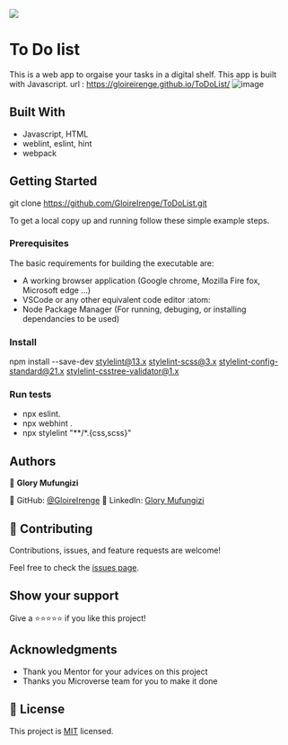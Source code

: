 ![](https://img.shields.io/badge/Microverse-blueviolet)

# To Do list
This is a web app to orgaise your tasks in a digital shelf. This app is built with  Javascript.
url : https://gloireirenge.github.io/ToDoList/
![image](https://user-images.githubusercontent.com/37586807/184165479-386933f2-0bee-420b-bc67-9a0826abfbad.png)



## Built With

- Javascript, HTML
- weblint, eslint, hint
- webpack


## Getting Started
git clone https://github.com/GloireIrenge/ToDoList.git


To get a local copy up and running follow these simple example steps.

### Prerequisites
The basic requirements for building the executable are:

- A working browser application (Google chrome, Mozilla Fire fox, Microsoft edge ...)
- VSCode or any other equivalent code editor :atom:
- Node Package Manager (For running, debuging, or installing dependancies to be used)

### Install
npm install --save-dev stylelint@13.x stylelint-scss@3.x stylelint-config-standard@21.x stylelint-csstree-validator@1.x

### Run tests
- npx eslint.
- npx webhint .
- npx stylelint "**/*.{css,scss}"


## Authors

👤 **Glory Mufungizi**

:diamond_shape_with_a_dot_inside: GitHub: [@GloireIrenge](https://github.com/GloireIrenge)
:diamond_shape_with_a_dot_inside: LinkedIn: [Glory Mufungizi](https://www.linkedin.com/in/glory-mufungizi-678940202/)


## 🤝 Contributing

Contributions, issues, and feature requests are welcome!

Feel free to check the [issues page](../../issues/).

## Show your support

Give a ⭐️⭐️⭐️⭐️⭐️ if you like this project!

## Acknowledgments

- Thank you Mentor for your advices on this project
- Thanks you Microverse team for you to make it done



## 📝 License

This project is [MIT](./MIT.md) licensed.


